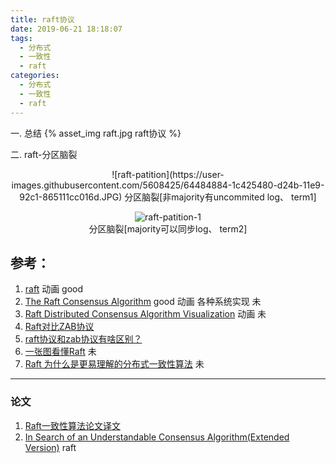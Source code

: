 ```yaml
---
title: raft协议
date: 2019-06-21 18:18:07
tags:
  - 分布式
  - 一致性
  - raft
categories: 
  - 分布式
  - 一致性    
  - raft
---
```


一. 总结
{% asset_img   raft.jpg  raft协议 %}

<!-- more -->

二. raft-分区脑裂

<div style="text-align: center;">
![raft-patition](https://user-images.githubusercontent.com/5608425/64484884-1c425480-d24b-11e9-92c1-865111cc016d.JPG)  
分区脑裂[非majority有uncommited log、 term1]

![raft-patition-1](https://user-images.githubusercontent.com/5608425/64484885-1c425480-d24b-11e9-8375-102d20506265.JPG)  
分区脑裂[majority可以同步log、 term2]
</div>

## 参考：

1. [raft](http://thesecretlivesofdata.com/raft/)  动画 good
2. [The Raft Consensus Algorithm](https://raft.github.io/)  good 动画 各种系统实现 未
3. [Raft Distributed Consensus Algorithm Visualization](http://kanaka.github.io/raft.js/) 动画 未
4. [Raft对比ZAB协议](https://my.oschina.net/pingpangkuangmo/blog/782702)
5. [raft协议和zab协议有啥区别？](https://www.zhihu.com/question/28242561)
6. [一张图看懂Raft](http://www.seflerzhou.net/post-109.html) 未
7. [Raft 为什么是更易理解的分布式一致性算法](https://www.cnblogs.com/mindwind/p/5231986.html)  未

---
### 论文
1. [Raft一致性算法论文译文](https://www.infoq.cn/article/raft-paper/)
2. [In Search of an Understandable Consensus Algorithm(Extended Version)](https://raft.github.io/raft.pdf)  raft


